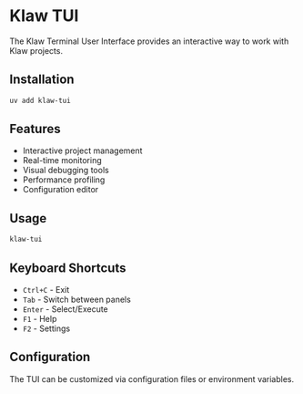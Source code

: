 # Klaw TUI

The Klaw Terminal User Interface provides an interactive way to work with Klaw projects.

## Installation

```bash
uv add klaw-tui
```

## Features

- Interactive project management
- Real-time monitoring
- Visual debugging tools
- Performance profiling
- Configuration editor

## Usage

```bash
klaw-tui
```

## Keyboard Shortcuts

- `Ctrl+C` - Exit
- `Tab` - Switch between panels
- `Enter` - Select/Execute
- `F1` - Help
- `F2` - Settings

## Configuration

The TUI can be customized via configuration files or environment variables.